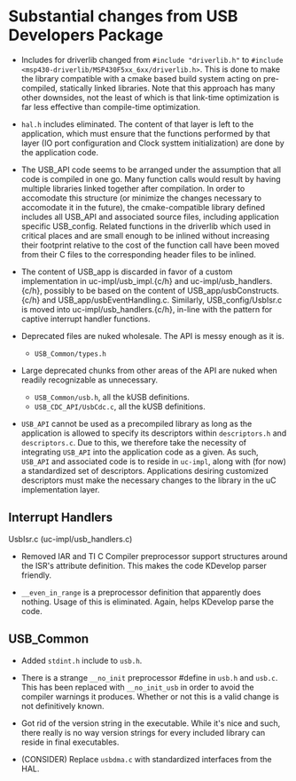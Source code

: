 Substantial changes from USB Developers Package
===============================================

  - Includes for driverlib changed from `#include "driverlib.h"` 
    to `#include <msp430-driverlib/MSP430F5xx_6xx/driverlib.h>`. This is 
    done to make the library compatible with a cmake based build system 
    acting on pre-compiled, statically linked libraries. Note that this
    approach has many other downsides, not the least of which is that 
    link-time optimization is far less effective than compile-time 
    optimization.
        
  - `hal.h` includes eliminated. The content of that layer is left to 
    the application, which must ensure that the functions performed by 
    that layer (IO port configuration and Clock systtem initialization)
    are done by the application code.
      
  - The USB_API code seems to be arranged under the assumption that all 
    code is compiled in one go. Many function calls would result by 
    having multiple libraries linked together after compilation. In 
    order to accomodate this structure (or minimize the changes 
    necessary to accomodate it in the future), the cmake-compatible
    library defined includes all USB_API and associated source files, 
    including application specific USB_config. Related functions in 
    the driverlib which used in critical places and are small enough 
    to be inlined without increasing their footprint relative to the 
    cost of the function call have been moved from their C files to 
    the corresponding header files to be inlined.
    
  - The content of USB_app is discarded in favor of a custom implementation
    in uc-impl/usb_impl.{c/h} and uc-impl/usb_handlers.{c/h}, possibly to 
    be based on the content of USB_app/usbConstructs.{c/h} and 
    USB_app/usbEventHandling.c. Similarly, USB_config/UsbIsr.c is moved into 
    uc-impl/usb_handlers.{c/h}, in-line with the pattern for captive 
    interrupt handler functions.
    
  - Deprecated files are nuked wholesale. The API is messy enough as it is.
      - `USB_Common/types.h`
  
  - Large deprecated chunks from other areas of the API are nuked when 
    readily recognizable as unnecessary. 
     - `USB_Common/usb.h`, all the kUSB definitions.
     - `USB_CDC_API/UsbCdc.c`, all the kUSB definitions.
     
  - `USB_API` cannot be used as a precompiled library as long as the 
    application is allowed to specify its descriptors within `descriptors.h` 
    and `descriptors.c`. Due to this, we therefore take the necessity of 
    integrating `USB_API` into the application code as a given. As such, 
    `USB_API` and associated code is to reside in `uc-impl`, along with 
    (for now) a standardized set of descriptors. Applications desiring 
    customized descriptors must make the necessary changes to the library 
    in the uC implementation layer.

Interrupt Handlers
------------------

UsbIsr.c (uc-impl/usb_handlers.c)

  - Removed IAR and TI C Compiler preprocessor support structures around the 
    ISR's attribute definition. This makes the code KDevelop parser friendly.
  
  - `__even_in_range` is a preprocessor definition that apparently does 
    nothing. Usage of this is eliminated. Again, helps KDevelop parse the
    code. 

    
USB_Common
----------

  - Added `stdint.h` include to `usb.h`. 
  
  - There is a strange `__no_init` preprocessor #define in `usb.h` and 
    `usb.c`. This has been replaced with `__no_init_usb` in order to 
    avoid the compiler warnings it produces. Whether or not this is a 
    valid change is not definitively known.
    
  - Got rid of the version string in the executable. While it's nice and 
    such, there really is no way version strings for every included library 
    can reside in final executables. 
  
  - (CONSIDER) Replace `usbdma.c` with standardized interfaces from the HAL.
        